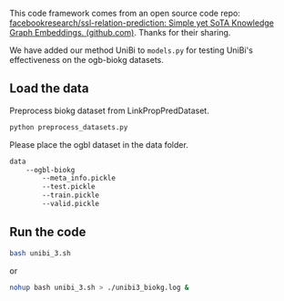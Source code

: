 This code framework comes from an open source code repo: [facebookresearch/ssl-relation-prediction: Simple yet SoTA Knowledge Graph Embeddings. (github.com)](https://github.com/facebookresearch/ssl-relation-prediction). Thanks for their sharing.

We have added our method UniBi to `models.py` for testing UniBi's effectiveness on the ogb-biokg datasets.

## Load the data

Preprocess biokg dataset from LinkPropPredDataset.

```python
python preprocess_datasets.py
```

Please place the ogbl dataset in the data folder.

```bash
data
	--ogbl-biokg
		--meta_info.pickle
		--test.pickle
		--train.pickle
		--valid.pickle
```

## Run the code

```bash
bash unibi_3.sh
```

or

```bash
nohup bash unibi_3.sh > ./unibi3_biokg.log &
```



